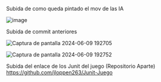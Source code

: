Subida de como queda pintado el mov de las IA

![image](https://github.com/jloppen263/Hnefatafl/assets/122888666/308f543f-5009-4d8b-be2a-7206db5f3ab5)

Subida de commit anteriores

![Captura de pantalla 2024-06-09 192705](https://github.com/jloppen263/Hnefatafl/assets/122888666/6e610715-90ec-4536-836e-7c8563634a58)

![Captura de pantalla 2024-06-09 192752](https://github.com/jloppen263/Hnefatafl/assets/122888666/533b7634-08a5-4726-b41e-c5d90ba89194)

Subida del enlace de los Junit del juego (Repositorio Aparte) https://github.com/jloppen263/Junit-Juego 
